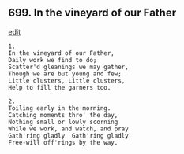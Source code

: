
## 699.  In the vineyard of our Father
[edit](https://docs.google.com/document/d/1%2DvhY2WioN9ZVfuesvDAB6irN3DDX2WW8/edit?mode=html)



    1.
    In the vineyard of our Father, 
    Daily work we find to do;
    Scatter'd gleanings we may gather,
    Though we are but young and few;
    Little clusters, Little clusters,
    Help to fill the garners too.

    2.
    Toiling early in the morning.
    Catching moments thro' the day,
    Nothing small or lowly scorning
    While we work, and watch, and pray
    Gath'ring gladly  Gath'ring gladly
    Free-will off'rings by the way.
